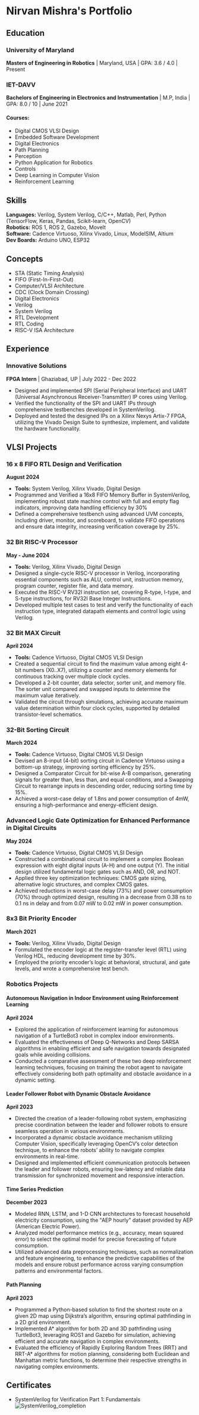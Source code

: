 # Nirvan Mishra's Portfolio

## Education
### University of Maryland
**Masters of Engineering in Robotics** | Maryland, USA | GPA: 3.6 / 4.0 | Present

### IET-DAVV
**Bachelors of Engineering in Electronics and Instrumentation** | M.P, India | GPA: 8.0 / 10 | June 2021

#### Courses:
- Digital CMOS VLSI Design
- Embedded Software Development
- Digital Electronics
- Path Planning
- Perception
- Python Application for Robotics
- Controls
- Deep Learning in Computer Vision
- Reinforcement Learning

## Skills
**Languages:** Verilog, System Verilog, C/C++, Matlab, Perl, Python (TensorFlow, Keras, Pandas, Scikit-learn, OpenCV)  
**Robotics:** ROS 1, ROS 2, Gazebo, MoveIt  
**Software:** Cadence Virtuoso, Xilinx Vivado, Linux, ModelSIM, Altium  
**Dev Boards:** Arduino UNO, ESP32 

## Concepts
- STA (Static Timing Analysis)
- FIFO (First-In-First-Out)
- Computer/VLSI Architecture
- CDC (Clock Domain Crossing)
- Digital Electronics
- Verilog
- System Verilog
- RTL Development
- RTL Coding
- RISC-V ISA Architecture

## Experience

### Innovative Solutions
**FPGA Intern** | Ghaziabad, UP | July 2022 - Dec 2022

- Designed and implemented SPI (Serial Peripheral Interface) and UART (Universal Asynchronous Receiver-Transmitter) IP cores using Verilog.  
- Verified the functionality of the SPI and UART IPs through comprehensive testbenches developed in SystemVerilog.
- Deployed and tested the designed IPs on a Xilinx Nexys Artix-7 FPGA, utilizing the Vivado Design Suite to synthesize, implement, and validate the hardware functionality.



## VLSI Projects

### 16 x 8 FIFO RTL Design and Verification
**August 2024**
- **Tools:** System Verilog, Xilinx Vivado, Digital Design
- Programmed and Verified a 16x8 FIFO Memory Buffer in SystemVerilog, implementing robust state machine control with full and empty flag indicators, improving data handling efficiency by 30%
- Defined a comprehensive testbench using advanced UVM concepts, including driver, monitor, and scoreboard, to validate FIFO operations and ensure data integrity, increasing verification coverage by 25%.
  
### 32 Bit RISC-V Processor
**May - June 2024**
- **Tools:** Verilog, Xilinx Vivado, Digital Design
- Designed a single-cycle RISC-V processor in Verilog, incorporating essential components such as ALU, control unit, instruction memory, program counter, register file, and data memory.
- Executed the RISC-V RV32I instruction set, covering R-type, I-type, and S-type instructions, for RV32I Base Integer Instructions.
- Developed multiple test cases to test and verify the functionality of each instruction type, integrated datapath elements and control logic using Verilog.

### 32 Bit MAX Circuit
**April 2024**
- **Tools:** Cadence Virtuoso, Digital CMOS VLSI Design
- Created a sequential circuit to find the maximum value among eight 4-bit numbers (X0..X7), utilizing a counter and memory elements for continuous tracking over multiple clock cycles.
- Developed a 2-bit counter, data selector, sorter unit, and memory file. The sorter unit compared and swapped inputs to determine the maximum value iteratively.
- Validated the circuit through simulations, achieving accurate maximum value determination within four clock cycles, supported by detailed transistor-level schematics.

### 32-Bit Sorting Circuit
**March 2024**
- **Tools:** Cadence Virtuoso, Digital CMOS VLSI Design
- Devised an 8-input (4-bit) sorting circuit in Cadence Virtuoso using a bottom-up strategy, improving sorting efficiency by 25%.
- Designed a Comparator Circuit for bit-wise A-B comparison, generating signals for greater than, less than, and equal conditions, and a Swapping Circuit to rearrange inputs in descending order, reducing sorting time by 15%.
- Achieved a worst-case delay of 1.8ns and power consumption of 4mW, ensuring a high-performance and energy-efficient design.

### Advanced Logic Gate Optimization for Enhanced Performance in Digital Circuits
**May 2024**
- **Tools:** Cadence Virtuoso, Digital CMOS VLSI Design
- Constructed a combinational circuit to implement a complex Boolean expression with eight digital inputs (A-H) and one output (Y). The initial design utilized fundamental logic gates such as AND, OR, and NOT.
- Applied three key optimization techniques: CMOS gate sizing, alternative logic structures, and complex CMOS gates.
- Achieved reductions in worst-case delay (73%) and power consumption (70%) through optimized design, resulting in a decrease from 0.38 ns to 0.1 ns in delay and from 0.07 mW to 0.02 mW in power consumption.

### 8x3 Bit Priority Encoder
**March 2021**
- **Tools:** Verilog, Xilinx Vivado, Digital Design
- Formulated the encoder logic at the register-transfer level (RTL) using Verilog HDL, reducing development time by 30%.
- Employed the priority encoder’s logic at behavioral, structural, and gate levels, and wrote a comprehensive test bench.

### Robotics Projects
#### Autonomous Navigation in Indoor Environment using Reinforcement Learning
**April 2024**
- Explored the application of reinforcement learning for autonomous navigation of a TurtleBot3 robot in complex indoor environments.
- Evaluated the effectiveness of Deep Q-Networks and Deep SARSA algorithms in enabling efficient and safe navigation towards designated goals while avoiding collisions.
- Conducted a comparative assessment of these two deep reinforcement learning techniques, focusing on training the robot agent to navigate effectively considering both path optimality and obstacle avoidance in a dynamic setting.

#### Leader Follower Robot with Dynamic Obstacle Avoidance
**April 2023**
- Directed the creation of a leader-following robot system, emphasizing precise coordination between the leader and follower robots to ensure seamless operation in various environments.
- Incorporated a dynamic obstacle avoidance mechanism utilizing Computer Vision, specifically leveraging OpenCV’s color detection technique, to enhance the robots’ ability to navigate complex environments in real-time.
- Designed and implemented efficient communication protocols between the leader and follower robots, ensuring low-latency and reliable data transmission for synchronized movement and responsive interaction.

#### Time Series Prediction
**December 2023**
- Modeled RNN, LSTM, and 1-D CNN architectures to forecast household electricity consumption, using the "AEP hourly" dataset provided by AEP (American Electric Power).
- Analyzed model performance metrics (e.g., accuracy, mean squared error) to select the optimal model for precise forecasting of future consumption.
- Utilized advanced data preprocessing techniques, such as normalization and feature engineering, to enhance the predictive capabilities of the models and ensure robust performance across varying consumption patterns and environmental factors.

#### Path Planning
**April 2023**
- Programmed a Python-based solution to find the shortest route on a given 2D map using Dijkstra’s algorithm, ensuring optimal pathfinding in a 2D grid environment.
- Implemented A* algorithm for both 2D and 3D pathfinding using TurtleBot3, leveraging ROS1 and Gazebo for simulation, achieving efficient and accurate navigation in complex environments.
- Evaluated the efficiency of Rapidly Exploring Random Trees (RRT) and RRT-A* algorithms for motion planning, considering both Euclidean and Manhattan metric functions, to determine their respective strengths in navigating complex environments.
  
## Certificates
- SystemVerilog for Verification Part 1: Fundamentals
  ![SystemVerilog_completion](https://github.com/user-attachments/assets/c51a16ce-5d39-40df-adb5-c749bff88cf6)
